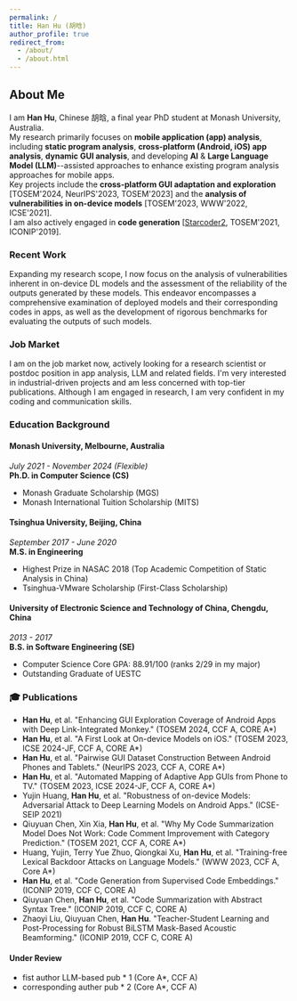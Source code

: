 ```yaml
---
permalink: /
title: Han Hu (胡晗)
author_profile: true
redirect_from: 
  - /about/
  - /about.html
---
```


## About Me

I am **Han Hu**, Chinese 胡晗, a final year PhD student at Monash University, Australia.  
My research primarily focuses on **mobile application (app) analysis**, including **static program analysis**, **cross-platform (Android, iOS) app analysis**, **dynamic GUI analysis**, and developing **AI** & **Large Language Model (LLM)**--assisted approaches to enhance existing program analysis approaches for mobile apps.  
Key projects include the **cross-platform GUI adaptation and exploration** \[TOSEM'2024, NeurIPS'2023, TOSEM'2023\] and the **analysis of vulnerabilities in on-device models** \[TOSEM'2023, WWW'2022, ICSE'2021\].  
I am also actively engaged in **code generation** \[[Starcoder2](https://github.com/bigcode-project/starcoder2), TOSEM'2021, ICONIP'2019\].

### Recent Work

Expanding my research scope, I now focus on the analysis of vulnerabilities inherent in on-device DL models and the assessment of the reliability of the outputs generated by these models. This endeavor encompasses a comprehensive examination of deployed models and their corresponding codes in apps, as well as the development of rigorous benchmarks for evaluating the outputs of such models.

### Job Market

I am on the job market now, actively looking for a research scientist or postdoc position in app analysis, LLM and related fields. I'm very interested in industrial-driven projects and am less concerned with top-tier publications. Although I am engaged in research, I am very confident in my coding and communication skills.

### Education Background

#### **Monash University**, Melbourne, Australia  
*July 2021 - November 2024 (Flexible)*  
**Ph.D. in Computer Science (CS)**
- Monash Graduate Scholarship (MGS)
- Monash International Tuition Scholarship (MITS)

#### **Tsinghua University**, Beijing, China  
*September 2017 - June 2020*  
**M.S. in Engineering**
- Highest Prize in NASAC 2018 (Top Academic Competition of Static Analysis in China)
- Tsinghua-VMware Scholarship (First-Class Scholarship)

#### **University of Electronic Science and Technology of China**, Chengdu, China  
*2013 - 2017*  
**B.S. in Software Engineering (SE)**
- Computer Science Core GPA: 88.91/100 (ranks 2/29 in my major)
- Outstanding Graduate of UESTC

### 🎓 Publications

- **Han Hu**, et al. "Enhancing GUI Exploration Coverage of Android Apps with Deep Link-Integrated Monkey." (TOSEM 2024, CCF A, CORE A*)
- **Han Hu**, et al. "A First Look at On-device Models on iOS." (TOSEM 2023, ICSE 2024-JF, CCF A, CORE A*)
- **Han Hu**, et al. "Pairwise GUI Dataset Construction Between Android Phones and Tablets." (NeurIPS 2023, CCF A, CORE A*)
- **Han Hu**, et al. "Automated Mapping of Adaptive App GUIs from Phone to TV." (TOSEM 2023, ICSE 2024-JF, CCF A, CORE A*)
- Yujin Huang, **Han Hu**, et al. "Robustness of on-device Models: Adversarial Attack to Deep Learning Models on Android Apps." (ICSE-SEIP 2021)
- Qiuyuan Chen, Xin Xia, **Han Hu**, et al. "Why My Code Summarization Model Does Not Work: Code Comment Improvement with Category Prediction." (TOSEM 2021, CCF A, CORE A*)
- Huang, Yujin, Terry Yue Zhuo, Qiongkai Xu, **Han Hu**, et al. "Training-free Lexical Backdoor Attacks on Language Models." (WWW 2023, CCF A, Core A*)
- **Han Hu**, et al. "Code Generation from Supervised Code Embeddings." (ICONIP 2019, CCF C, CORE A)
- Qiuyuan Chen, **Han Hu**, et al. "Code Summarization with Abstract Syntax Tree." (ICONIP 2019, CCF C, CORE A)
- Zhaoyi Liu, Qiuyuan Chen, **Han Hu**. "Teacher-Student Learning and Post-Processing for Robust BiLSTM Mask-Based Acoustic Beamforming." (ICONIP 2019, CCF C, CORE A)

#### Under Review
- fist author LLM-based pub * 1 (Core A*, CCF A)
- corresponding auther pub * 2 (Core A*, CCF A)

